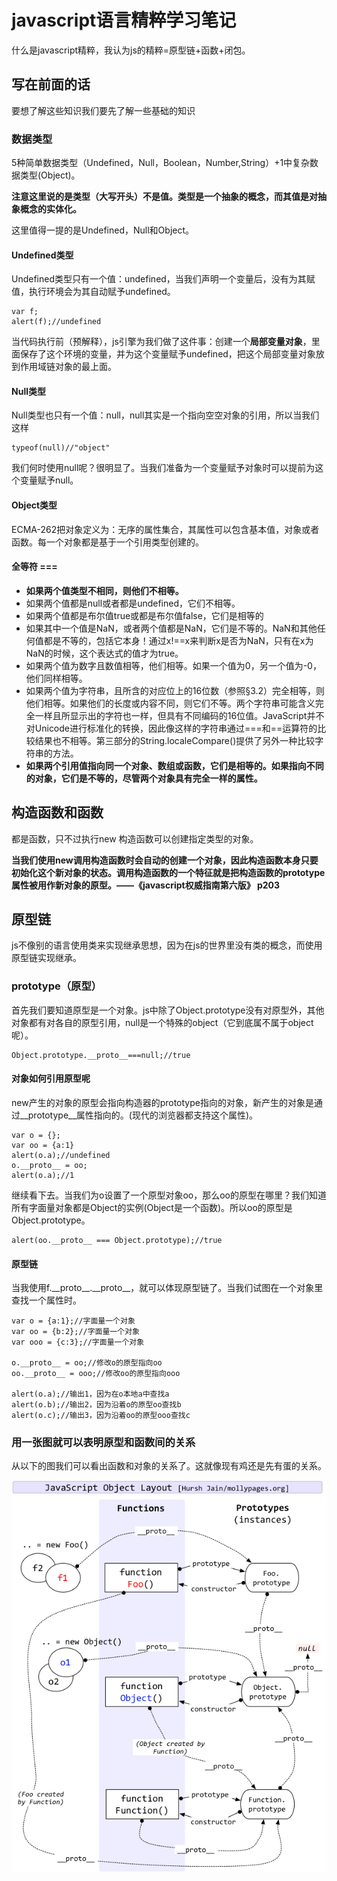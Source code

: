 # javascript语言精粹学习笔记

什么是javascript精粹，我认为js的精粹=原型链+函数+闭包。

## 写在前面的话

要想了解这些知识我们要先了解一些基础的知识

### 数据类型

5种简单数据类型（Undefined，Null，Boolean，Number,String）+1中复杂数据类型(Object)。

**注意这里说的是类型（大写开头）不是值。类型是一个抽象的概念，而其值是对抽象概念的实体化。**

这里值得一提的是Undefined，Null和Object。

#### Undefined类型

Undefined类型只有一个值：undefined，当我们声明一个变量后，没有为其赋值，执行环境会为其自动赋予undefined。

    var f;
    alert(f);//undefined

当代码执行前（预解释），js引擎为我们做了这件事：创建一个**局部变量对象**，里面保存了这个环境的变量，并为这个变量赋予undefined，把这个局部变量对象放到作用域链对象的最上面。

#### Null类型

Null类型也只有一个值：null，null其实是一个指向空空对象的引用，所以当我们这样

	typeof(null)//"object"

我们何时使用null呢？很明显了。当我们准备为一个变量赋予对象时可以提前为这个变量赋予null。

#### Object类型

ECMA-262把对象定义为：无序的属性集合，其属性可以包含基本值，对象或者函数。每一个对象都是基于一个引用类型创建的。

#### 全等符 ===

- **如果两个值类型不相同，则他们不相等。**
- 如果两个值都是null或者都是undefined，它们不相等。
- 如果两个值都是布尔值true或都是布尔值false，它们是相等的
- 如果其中一个值是NaN，或者两个值都是NaN，它们是不等的。NaN和其他任何值都是不等的，包括它本身！通过x!==x来判断x是否为NaN，只有在x为NaN的时候，这个表达式的值才为true。
- 如果两个值为数字且数值相等，他们相等。如果一个值为0，另一个值为-0，他们同样相等。
- 如果两个值为字符串，且所含的对应位上的16位数（参照§3.2）完全相等，则他们相等。如果他们的长度或内容不同，则它们不等。两个字符串可能含义完全一样且所显示出的字符也一样，但具有不同编码的16位值。JavaScript并不对Unicode进行标准化的转换，因此像这样的字符串通过===和==运算符的比较结果也不相等。第三部分的String.localeCompare()提供了另外一种比较字符串的方法。
- **如果两个引用值指向同一个对象、数组或函数，它们是相等的。如果指向不同的对象，它们是不等的，尽管两个对象具有完全一样的属性。**

## 构造函数和函数

都是函数，只不过执行new 构造函数可以创建指定类型的对象。

**当我们使用new调用构造函数时会自动的创建一个对象，因此构造函数本身只要初始化这个新对象的状态。调用构造函数的一个特征就是把构造函数的prototype属性被用作新对象的原型。——《javascript权威指南第六版》 p203**

## 原型链

js不像别的语言使用类来实现继承思想，因为在js的世界里没有类的概念，而使用原型链实现继承。

### prototype（原型）

首先我们要知道原型是一个对象。js中除了Object.prototype没有对原型外，其他对象都有对各自的原型引用，null是一个特殊的object（它到底属不属于object呢）。

	Object.prototype.__proto__===null;//true

#### 对象如何引用原型呢

new产生的对象的原型会指向构造器的prototype指向的对象，新产生的对象是通过\_\_prototype\_\_属性指向的。(现代的浏览器都支持这个属性)。

    var o = {};
    var oo = {a:1}
    alert(o.a);//undefined
    o.__proto__ = oo;
    alert(o.a);//1

继续看下去。当我们为o设置了一个原型对象oo，那么oo的原型在哪里？我们知道所有字面量对象都是Object的实例(Object是一个函数)。所以oo的原型是Object.prototype。

    alert(oo.__proto__ === Object.prototype);//true

#### 原型链

当我使用f.\_\_proto\_\_.\_\_proto\_\_，就可以体现原型链了。当我们试图在一个对象里查找一个属性时。

    var o = {a:1};//字面量一个对象
    var oo = {b:2};//字面量一个对象
    var ooo = {c:3};//字面量一个对象

    o.__proto__ = oo;//修改o的原型指向oo
    oo.__proto__ = ooo;//修改oo的原型指向ooo

    alert(o.a);//输出1，因为在o本地a中查找a 
    alert(o.b);//输出2，因为沿着o的原型oo查找b
    alert(o.c);//输出3，因为沿着oo的原型ooo查找c


### 用一张图就可以表明原型和函数间的关系

从以下的图我们可以看出函数和对象的关系了。这就像现有鸡还是先有蛋的关系。

![prototype chain](res/img/prototype.jpg)

